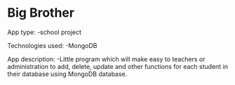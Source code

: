 # Big Brother

App type:
-school project

Technologies used:
-MongoDB

App description:
-Little program which will make easy to teachers or administration to add, delete, update and other functions for each student in their database using MongoDB database.
